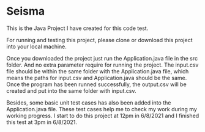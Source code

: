 # Seisma

This is the Java Project I have created for this code test.

For running and testing this project, please clone or download this project into your local machine.

Once you downloaded the project just run the Application.java file in the src folder. And no extra parameter require for running the project. The input.csv file should be within the same folder with the Application.java file, which means the paths for input.csv and Application.java should be the same. Once the program has been runned successfully, the output.csv will be created and put into the same folder with input.csv.

Besides, some basic unit test cases has also been added into the Application.java file. These test cases help me to check my work during my working progress. I start to do this project at 12pm in 6/8/2021 and I finished this test at 3pm in 6/8/2021.
